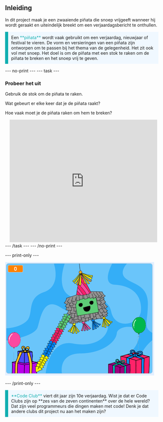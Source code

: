 ## Inleiding

In dit project maak je een zwaaiende piñata die snoep vrijgeeft wanneer hij wordt geraakt en uiteindelijk breekt om een verjaardagsbericht te onthullen.

<p style="border-left: solid; border-width:10px; border-color: #0faeb0; background-color: aliceblue; padding: 10px;">
Een <span style="color: #0faeb0">**piñata**</span> wordt vaak gebruikt om een verjaardag, nieuwjaar of festival te vieren. De vorm en versieringen van een piñata zijn ontworpen om te passen bij het thema van de gelegenheid. Het zit ook vol met snoep. Het doel is om de piñata met een stok te raken om de piñata te breken en het snoep vrij te geven.    
</p>

--- no-print --- --- task ---
### Probeer het uit
<div style="display: flex; flex-wrap: wrap">
<div style="flex-basis: 175px; flex-grow: 1">  
Gebruik de stok om de piñata te raken. 

Wat gebeurt er elke keer dat je de piñata raakt? 

Hoe vaak moet je de piñata raken om hem te breken?  
</div>
<div class="scratch-preview" style="margin-left: 15px;">
  <iframe allowtransparency="true" width="485" height="402" src="https://scratch.mit.edu/projects/embed/649873783/?autostart=false" frameborder="0"></iframe>
</div>
</div>
--- /task --- --- /no-print ---

--- print-only ---

![Voltooid project.](images/showcase_static.png)

--- /print-only ---

<p style="border-left: solid; border-width:10px; border-color: #0faeb0; background-color: aliceblue; padding: 10px;">
<span style="color: #0faeb0">**Code Club**</span> viert dit jaar zijn 10e verjaardag. Wist je dat er Code Clubs zijn op **zes van de zeven continenten** over de hele wereld? Dat zijn veel programmeurs die dingen maken met code! Denk je dat andere clubs dit project nu aan het maken zijn?   
</p>
